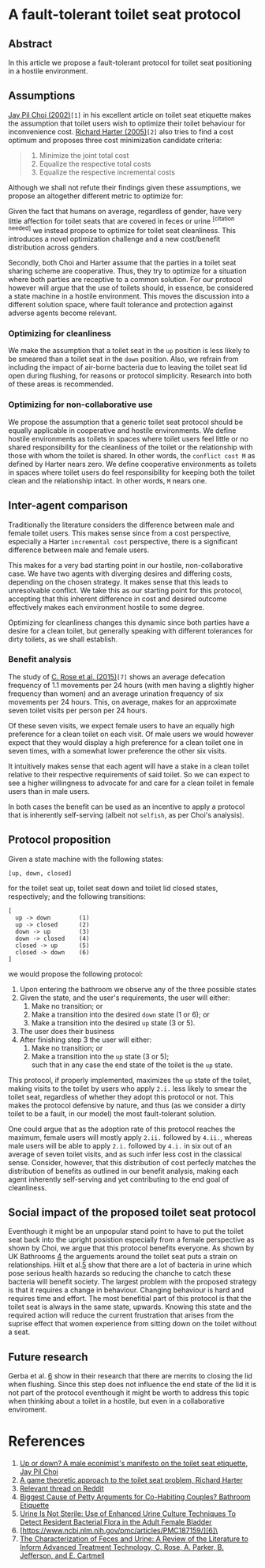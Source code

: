 # A fault-tolerant toilet seat protocol


## Abstract

In this article we propose a fault-tolerant protocol for toilet seat
positioning in a hostile environment.


## Assumptions

[Jay Pil Choi (2002)][1]`[1]` in his excellent article on toilet seat etiquette
makes the assumption that toilet users wish to optimize their toilet behaviour
for inconvenience cost. [Richard Harter (2005)][2]`[2]` also tries to find a
cost optimum and proposes three cost minimization candidate criteria:

> 1. Minimize the joint total cost
> 2. Equalize the respective total costs
> 3. Equalize the respective incremental costs

Although we shall not refute their findings given these assumptions, we
propose an altogether different metric to optimize for:

Given the fact that humans on average, regardless of gender, have very
little affection for toilet seats that are covered in feces or urine
<sup>[citation needed]</sup> we instead propose to optimize for toilet seat
cleanliness. This introduces a novel optimization challenge and a new
cost/benefit distribution across genders.

Secondly, both Choi and Harter assume that the parties in a toilet seat
sharing scheme are cooperative. Thus, they try to optimize for a situation
where both parties are receptive to a common solution. For our protocol
however will argue that the use of toilets should, in essence, be
considered a state machine in a hostile environment. This moves the
discussion into a different solution space, where fault tolerance and
protection against adverse agents become relevant.

### Optimizing for cleanliness

We make the assumption that a toilet seat in the `up` position is less likely
to be smeared than a toilet seat in the `down` position. Also, we refrain from
including the impact of air-borne bacteria due to leaving the toilet seat lid
open during flushing, for reasons or protocol simplicity. Research into both of
these areas is recommended.

### Optimizing for non-collaborative use

We propose the assumption that a generic toilet seat protocol should be equally
applicable in cooperative and hostile environments. We define hostile
environments as toilets in spaces where toilet users feel little or no shared
responsibility for the cleanliness of the toilet or the relationship with those
with whom the toilet is shared. In other words, the `conflict cost M` as defined
by Harter nears zero. We define cooperative environments as toilets in spaces
where toilet users do feel responsibility for keeping both the toilet clean and
the relationship intact. In other words, `M` nears one.


## Inter-agent comparison

Traditionally the literature considers the difference between male and female
toilet users. This makes sense since from a cost perspective, especially a
Harter `incremental cost` perspective, there is a significant difference between
male and female users.

This makes for a very bad starting point in our hostile, non-collaborative case.
We have two agents with diverging desires and differing costs, depending on the
chosen strategy. It makes sense that this leads to unresolvable conflict. We
take this as our starting point for this protocol, accepting that this inherent
difference in cost and desired outcome effectively makes each environment
hostile to some degree.

Optimizing for cleanliness changes this dynamic since both parties have a desire
for a clean toilet, but generally speaking with different tolerances for dirty
toilets, as we shall establish.

### Benefit analysis

The study of [C. Rose et al. (2015)][7]`[7]` shows an average defecation
frequency of 1.1 movements per 24 hours (with men having a slightly higher
frequency than women) and an average urination frequency of six movements per 24
hours. This, on average, makes for an approximate seven toilet visits per person
per 24 hours.

Of these seven visits, we expect female users to have an equally high preference
for a clean toilet on each visit. Of male users we would however expect that
they would display a high preference for a clean toilet one in seven times, with
a somewhat lower preference the other six visits.

It intuitively makes sense that each agent will have a stake in a clean toilet
relative to their respective requirements of said toilet. So we can expect to
see a higher willingness to advocate for and care for a clean toilet in female
users than in male users.

In both cases the benefit can be used as an incentive to apply a protocol that
is inherently self-serving (albeit not `selfish`, as per Choi's analysis).


## Protocol proposition

Given a state machine with the following states:

```text
[up, down, closed]
```

for the toilet seat up, toilet seat down and toilet lid closed states,
respectively; and the following transitions:

```text
[
  up -> down        (1)
  up -> closed      (2)
  down -> up        (3)
  down -> closed    (4)
  closed -> up      (5)
  closed -> down    (6)
]
```

we would propose the following protocol:

1. Upon entering the bathroom we observe any of the three possible states
2. Given the state, and the user's requirements, the user will either:
    1. Make no transition; or
    2. Make a transition into the desired `down` state (1 or 6); or
    3. Make a transition into the desired `up` state (3 or 5).
3. The user does their business
4. After finishing step 3 the user will either:
    1. Make no transition; or
    2. Make a transition into the `up` state (3 or 5);<br/>
such that in any case the end state of the toilet is the `up` state.

This protocol, if properly implemented, maximizes the `up` state of the toilet,
making visits to the toilet by users who apply `2.i.` less likely to smear the
toilet seat, regardless of whether they adopt this protocol or not. This makes
the protocol defensive by nature, and thus (as we consider a dirty toilet to be
a fault, in our model) the most fault-tolerant solution.

One could argue that as the adoption rate of this protocol reaches the maximum,
female users will mostly apply `2.ii.` followed by `4.ii.`, whereas male users will
be able to apply `2.i.` followed by `4.i.` in six out of an average of seven toilet
visits, and as such infer less cost in the classical sense. Consider, however,
that this distribution of cost perfecly matches the distribution of benefits as
outlined in our benefit analysis, making each agent inherently self-serving and
yet contributing to the end goal of cleanliness.


## Social impact of the proposed toilet seat protocol
Eventhough it might be an unpopular stand point to have to put the toilet seat back into the upright posistion especially from a female perspective as shown by Choi, we argue that this protocol benefits everyone.
As shown by UK Bathrooms [4] the arguements around the toilet seat puts a strain on relationships. Hilt et al.[5] show that there are a lot of bacteria in urine which pose serious health hazards so reducing the chanche to catch these bacteria will benefit society. The largest problem with the proposed strategy is that it requires a change in behaviour. Changing behaviour is hard and requires time and effort. The most benefitial part of this protocol is that the toilet seat is always in the same state, upwards. Knowing this state and the required action will reduce the current frustration that arises from the suprise effect that women experience from sitting down on the toilet without a seat.


## Future research
Gerba et al. [6] show in their research that there are merrits to closing the lid when flushing. Since this step does not influence the end state of the lid it is not part of the protocol eventhough it might be worth to address this topic when thinking about a toilet in a hostile, but even in a collaborative enviroment.


# References

1. [Up or down? A male econimist's manifesto on the toilet seat etiquette, Jay Pil Choi][1]
2. [A game theoretic approach to the toilet seat problem, Richard Harter][2]
3. [Relevant thread on Reddit][3]
4. [Biggest Cause of Petty Arguments for Co-Habiting Couples? Bathroom Etiquette][4]
5. [Urine Is Not Sterile: Use of Enhanced Urine Culture Techniques To Detect Resident Bacterial Flora in the Adult Female Bladder][5]
6. [https://www.ncbi.nlm.nih.gov/pmc/articles/PMC187159/][6]\
7. [The Characterization of Feces and Urine: A Review of the Literature to Inform Advanced Treatment Technology, C. Rose, A. Parker, B. Jefferson, and E. Cartmell][7]

[1]: https://msu.edu/~choijay/etiquette.pdf
[2]: http://www.scq.ubc.ca/a-game-theoretic-approach-to-the-toilet-seat-problem/
[3]: https://www.reddit.com/r/dataisbeautiful/comments/2rzkcu/optimal_toiletas%20show_seat_strategies_oc/
[4]: https://blog.ukbathrooms.com/biggest-cause-petty-arguments-co-habiting-couples-bathroom-etiquette/
[5]: https://www.ncbi.nlm.nih.gov/pmc/articles/PMC3957746/
[6]: https://www.ncbi.nlm.nih.gov/pmc/articles/PMC187159/
[7]: https://www.ncbi.nlm.nih.gov/pmc/articles/PMC4500995/
